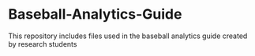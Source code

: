 # Baseball-Analytics-Guide
This repository includes files used in the baseball analytics guide created by research students
